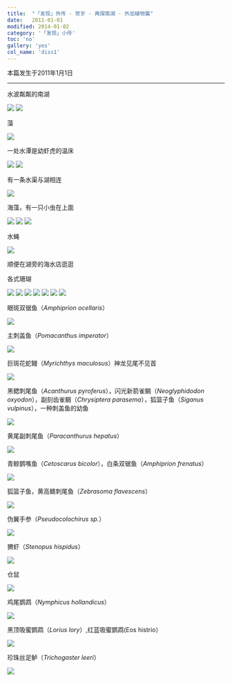 ```yaml
---
title:  "「发现」外传 · 贺岁 · 再探南湖 · 外加植物篇"
date:   2011-01-01
modified: 2014-01-02
category: '「发现」小传'
toc: 'no'
gallery: 'yes'
col_name: 'diss1'
---
```

本篇发生于2011年1月1日

---

水波粼粼的南湖

<img class='disc' src='https://i.postimg.cc/Bb0gv88b/11.jpg'>

<img class='disc' src='https://i.postimg.cc/28CGRZRX/22.jpg'>


藻

<img class='disc' src='https://i.postimg.cc/FHRx1XKy/33.jpg'>


一处水潭是幼虾虎的温床

<img class='disc' src='https://i.postimg.cc/7YXVxZqP/55.jpg'>

<img class='disc' src='https://i.postimg.cc/MTR5x0pg/66.jpg'>


有一条水渠与湖相连

<img class='disc' src='https://i.postimg.cc/y6mjbT5Z/77.jpg'>



海藻，有一只小虫在上面

<img class='disc' src='https://i.postimg.cc/rp7jvZMS/88.jpg'>


<img class='disc' src='https://i.postimg.cc/CxQsqrZW/99.jpg'>

<img class='disc' src='https://i.postimg.cc/fbSjj7mk/100.jpg'>


水蝇

<img class='disc' src='https://i.postimg.cc/d182gqWY/101.jpg'>


顺便在湖旁的海水店逛逛

各式珊瑚

<img class='disc' src='https://i.postimg.cc/hjF8CJ1s/102.jpg'>


<img class='disc' src='https://i.postimg.cc/59S532Y5/103.jpg'>

<img class='disc' src='https://i.postimg.cc/m2ZY6WCv/104.jpg'>

<img class='disc' src='https://i.postimg.cc/6qcd5MJb/105.jpg'>

<img class='disc' src='https://i.postimg.cc/D0nrTtDb/106.jpg'>

<img class='disc' src='https://i.postimg.cc/28H4s9xV/107.jpg'>

<img class='disc' src='https://i.postimg.cc/HkVQd0S3/108.jpg'>


眼斑双锯鱼（<i>Amphiprion ocellaris</i>）

<img class='disc' src='https://i.postimg.cc/zG6TBL6N/109.jpg'>



主刺盖鱼（<i>Pomacanthus imperator</i>）

<img class='disc' src='https://i.postimg.cc/W4ZgJNck/204.jpg'>



巨斑花蛇鳗（<i>Myrichthys maculosus</i>）神龙见尾不见首

<img class='disc' src='https://i.postimg.cc/4dTt6DXF/205.jpg'>



黑鳃刺尾鱼（<i>Acanthurus pyroferus</i>），闪光新箭雀鲷（<i>Neoglyphidodon oxyodon</i>），副刻齿雀鲷（<i>Chrysiptera parasema</i>），狐篮子鱼（<i>Siganus vulpinus</i>），一种刺盖鱼的幼鱼

<img class='disc' src='https://i.postimg.cc/4dbcBWd4/206.jpg'>


黄尾副刺尾鱼（<i>Paracanthurus hepatus</i>）

<img class='disc' src='https://i.postimg.cc/1XmqTDnG/207.jpg'>


青鲸鹦嘴鱼（<i>Cetoscarus bicolor</i>），白条双锯鱼（<i>Amphiprion frenatus</i>）

<img class='disc' src='https://i.postimg.cc/RhgHzqKj/208.jpg'>

狐篮子鱼，黄高鳍刺尾鱼（<i>Zebrasoma flavescens</i>）

<img class='disc' src='https://i.postimg.cc/BZpDF7kM/209.jpg'>

伪翼手参（<i>Pseudocolochirus sp.</i>）

<img class='disc' src='https://i.postimg.cc/vHSVqgQn/210.jpg'>

猬虾（<i>Stenopus hispidus</i>）

<img class='disc' src='https://i.postimg.cc/kX5SvFd9/211.jpg'>

仓鼠

<img class='disc' src='https://i.postimg.cc/cLg8VxHb/212.jpg'>

鸡尾鹦鹉（<i>Nymphicus hollandicus</i>）

<img class='disc' src='https://i.postimg.cc/kg0tC0RX/213.jpg'>

黑顶吸蜜鹦鹉（<i>Lorius lory</i>）,红蓝吸蜜鹦鹉(Eos histrio</i>）

<img class='disc' src='https://i.postimg.cc/3w20xt2j/214.jpg'>

珍珠丝足鲈（<i>Trichogaster leeri</i>）

<img class='disc' src='https://i.postimg.cc/LXTqzhCn/215.jpg'>
